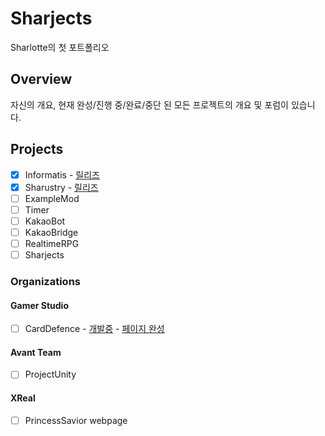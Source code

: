 # Sharjects
Sharlotte의 첫 포트폴리오

## Overview
자신의 개요, 현재 완성/진행 중/완료/중단 된 모든 프로젝트의 개요 및 포럼이 있습니다.

## Projects 
- [x] Informatis - [릴리즈](https://github.com/Sharlottes/Informatis/releases/latest)
- [x] Sharustry - [릴리즈](https://github.com/Sharlottes/Sharustry/releases/latest)
- [ ] ExampleMod  
- [ ] Timer
- [ ] KakaoBot    
- [ ] KakaoBridge  
- [ ] RealtimeRPG  
- [ ] Sharjects

### Organizations
#### Gamer Studio
- [ ] CardDefence - [개발중](https://github.com/Gamer-Studio/CardDefense) - [페이지 완성](https://sharjects-b5mxjx99w-sharlottes.vercel.app/projects/cardDefense)

#### Avant Team
- [ ] ProjectUnity

#### XReal
- [ ] PrincessSavior webpage

